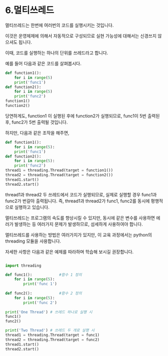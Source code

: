 # 6.멀티쓰레드

멀티쓰레드는 한번에 여러번의 코드를 실행시키는 것입니다. 

이것은 운영체제에 의해서 자동적으로 구성되므로 실현 가능성에 대해서는 신경쓰지 않으셔도 됩니다. 

이때, 코드를 실행하는 하나의 단위를 쓰레드라고 합니다.

예를 들어 다음과 같은 코드를 살펴봅시다.

```python
def function1():
    for i in range(5)
	print('func1')
def function2():
    for i in range(5)
	print('func2')
function1()
function2()
```

당연하게도, function1 이 실행된 후에 function2가 실행되므로, func1이 5번 출력된 후, func2가 5번 출력될 것입니다.

하지만, 다음과 같은 조작을 해주면,

```python
def function1():
    for i in range(5):
	print('func1')
def function2():
    for i in range(5):
	print('func2')
thread1 = threading.Thread(target = function1())
thread2 = threading.Thread(target = function2())
thread1.start()
thread2.start()
```

thread1과 thread2 두 쓰레드에서 코드가 실행되므로, 실제로 실행할 경우 func1과 func2가 번갈아 출력됩니다. 즉, thread1과 thread2가 func1, func2를 동시에 평행적으로 실행하고 있습니다.

멀티쓰레드는 프로그램의 속도를 향상시킬 수 있지만, 동시에 같은 변수를 사용하면 에러가 발생하는 등 여러가지 문제가 발생하므로, 섬세하게 사용하여야 합니다.

멀티쓰레드를 사용하는 방법은 여러가지가 있지만, 이 교육 과정에서는  python의 threading 모듈을 사용합니다.

자세한 사항은 다음과 같은 예제를 따라하며 학습해 보시길 권장합니다.

```py

import threading

def func1():            #함수 1 정의
    for i in range(5):
        print('func 1')
    
def func2():            #함수 2 정의
    for i in range(5):
        print('func 2')
    
print('One Thread') # 쓰레드 하나로 실행 시
func1()
func2()

print('Two Thread') # 쓰레드 두 개로 실행 시
thread1 = threading.Thread(target = func1)
thread2 = threading.Thread(target = func2)
thread1.start()
thread2.start()
```